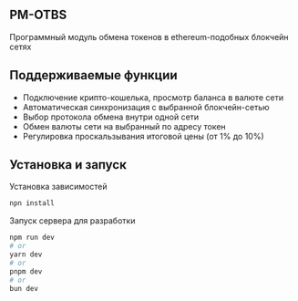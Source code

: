 ## PM-OTBS

Программный модуль обмена токенов в ethereum-подобных блокчейн сетях

## Поддерживаемые функции

- Подключение крипто-кошелька, просмотр баланса в валюте сети
- Автоматическая синхронизация с выбранной блокчейн-сетью
- Выбор протокола обмена внутри одной сети
- Обмен валюты сети на выбранный по адресу токен
- Регулировка проскальзывания итоговой цены (от 1% до 10%)

## Установка и запуск

Установка зависимостей

```bash
npn install
```

Запуск сервера для разработки

```bash
npm run dev
# or
yarn dev
# or
pnpm dev
# or
bun dev
```
